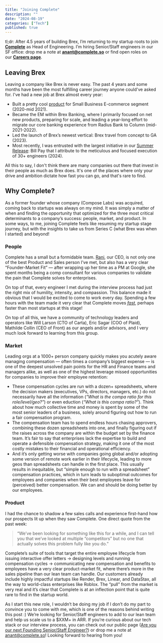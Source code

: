 ```yaml
---
title: "Joining Complete"
description: ""
date: "2024-08-19"
categories: ["Tech"]
published: true
---
```


tl;dr: After 4.5 years of building Brex, I’m returning to my startup roots to join [**Complete**](https://complete.so) as Head of Engineering. I’m hiring Senior/Staff engineers in our SF office: drop me a note at [**anant@complete.so**](mailto:anant@complete.so) or find open roles on our [**Careers page**](https://www.complete.so/careers).

## Leaving Brex

Leaving a company like Brex is never easy. The past 4 years and some months have been the most fulfilling career journey anyone could've asked for. I've had a new job at Brex almost every year:

- Built a pretty cool [product](https://medium.com/brexeng/building-brex-instant-payouts-42c6e95d4524) for Small Business E-commerce segment (2020-mid 2021).
- Became the EM within Brex Banking, where I primarily focused on net new products, preparing for scale, and leading a year-long effort to migrate our core banking experience from Radius Bank to Column (mid-2021-2022).
- Led the launch of Brex’s newest vertical: Brex travel from concept to GA (2023).
- Most recently, I was entrusted with the largest initiative in our [Summer Release](https://www.brex.com/release): Bill Pay that I attribute to the meticulous and focused execution of 30+ engineers (2024).

All this to say, I don't think there are many companies out there that invest in their people as much as Brex does. It's one of the places where only your drive and ambition dictate how fast you can go, and that's rare to find.

## Why Complete?

As a former founder whose company (Compose Labs) was acquired, coming back to startups was always on my mind. It was simply a matter of when and finding the opportunity that optimized for the three most critical determinants to a company’s success: people, market, and product. In some ways, to me, joining Complete feels like resuming my startup stage journey, but with the insights to take us from Series C (what Brex was when I started) and beyond!

### People

Complete has a small but a formidable team. [Rani](https://www.linkedin.com/in/ranimavram/), our CEO, is not only one of the best Product and Sales person I’ve met, but also has a very clear “Founder-Market Fit” — after wrapping up her time as a PM at Google, she spent months being a comp consultant for various companies to validate the pain that Complete solves for enterprises.

On top of that, every engineer I met during the interview process had just the right mix of humility, intensity, and compassion. This balance made it obvious that I would be excited to come to work every day. Spending a few hours with the team made it very clear that Complete moves [*fast*](https://patrickcollison.com/fast), perhaps faster than most startups at this stage!

On top of all this, we have a community of technology leaders and operators like Will Larson (CTO of Carta), Eric Sagar (COO of Plaid), Mathilde Collin (CEO of Front) as our angels and/or advisors, and I very much look forward to learning from this group.

### Market

Leading orgs at a 1000+ person company quickly makes you acutely aware managing compensation — often times a company’s biggest expense — is one of the deepest unsolved pain points for the HR and Finance teams and managers alike, as well as one of the highest leverage missed opportunities for companies to improve their employee retention:

- These compensation cycles are run with a dozen+ spreadsheets, where the decision makers (executives, VPs, directors, managers, etc.) do not necessarily have all the information (*”What is the compa ratio for this role/level/geo?”*) or even eduction (*“What is this compa ratio?”*). Think about how much collective time and money is spent by some of the most senior leaders of a business, solely around figuring out how to run a fair compensation program.
- The compensation team has to spend endless hours chasing approvers, combining these dozen spreadsheets into one, and finally figuring out if the raises across the company are within the budget set by the finance team. It’s fair to say that enterprises lack the expertise to build and operate a defensible compensation strategy, making it one of the most costly mistakes to their financial and operational efficiency.
- And it’s only getting worse with companies going global and/or adopting some version of remote work earlier in their lifecycle, leading to more geos than spreadsheets can handle in the first place. This usually results in inequitable, but “simple enough to run with a spreadsheet” compensation practices, which in turn leads to suboptimal outcomes for employees and companies when their best employees leave for (perceived) better compensation. We can and should be doing better by our employees.

### Product

I had the chance to shadow a few sales calls and experience first-hand how our prospects lit up when they saw Complete. One direct quote from the past week:

> “We’ve been looking for something like this for a while, and I can tell you that we’ve looked at multiple “competitors” but no one that actually solves this problem fully like you do.”
> 

Complete’s suite of tools that target the entire employee lifecycle from issuing interactive offer letters → designing levels and running compensation cycles → communicating new compensation and benefits to employees have a very clear product-market fit, where there’s more in the sales pipeline than our lean team can handle. Our customers already include highly impactful startups like Render, Brex, Linear, and DataStax, all the way to world-class enterprises like Roblox. The “pull” from the market is very real and it’s clear that Complete is at an inflection point that is quite rare to find in the startup world.

As I start this new role, I wouldn’t be doing my job if I don’t do my part to convince you to come with me, which is one of the reasons behind writing this post :) We’re looking for Senior/Staff engineers to add to our lean team and help us scale us to a $XXM+ in ARR. If you’re curious about our tech stack or our interview process, you can check out our public page ([Are you our next Founding Senior/Staff Engineer?](https://www.notion.so/Are-you-our-next-Founding-Senior-Staff-Engineer-6178607685e8452b9c8a5acd4b8904b1?pvs=21)) or drop me a note at [anant@complete.so](mailto:anant@complete.so)! Looking forward to hearing from you!